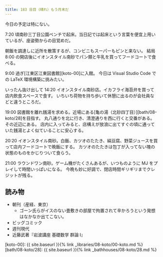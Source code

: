 ```yaml
---
title: 183 日目（晴れ）もう月末だ
---
```


今日の予定は特にない。

7:20 頃南砂三丁目公園ベンチで起床。当日記では起床という言葉を便宜上用いているが、座姿勢からの目覚めだ。

朝飯を調達しに近所を散策するが、コンビニもスーパーもピンと来ない。
結局 8:00 の開店後にイオンスタイル南砂でパン類と牛乳を買ってフードコートで食べる。

9:00 過ぎ[江東区江東図書館][koto-00]に入館。
今日は Visual Studio Code での LaTeX 環境構築に挑みたい。

いったん抜け出して 14:20 イオンスタイル南砂店。イカフライ海苔弁を買って店内飲食スペースで食す。
いちいち荷物を持ち歩いて休憩に出るのが会社員などと違うところだ。

19:00 図書館を離れ銭湯を求める。近場にある[亀の湯（北砂四丁目）][bath/08-koto/28]を目指す。
丸八通りを北に行き、清澄通りを西に行くと交番がある。その近辺にある。
店内に入ってみると、店構えが放浪に出てすぐの頃に通っていた銭湯とよく似ていることに安心する。

20:20 イオンスタイル南砂。白飯、カツオのたたき、絹豆腐、野菜ジュースを買って店内フードコートで晩飯にする。
カツオのたたきは包丁が入ってない塊の状態のものをかじりついて食らう。

21:00 ラウンドワン南砂。ゲーム機がたくさんあるが、いつものように MJ をプレイして時間いっぱいになる。
今晩も妙に好調で、閉店時間ギリギリまでクレジットが残る。

## 読み物

* 朝刊（産経、東京）
  * ゴーン氏らがイスのない畳敷きの部屋で拘置されて辛かろうという発想はなかなか出てこない。
* ビッグコミック
* 週刊現代
* 近藤武著『岩波講座 基礎数学 群論 I』

[koto-00]: {{ site.baseurl }}{% link _libraries/08-koto/00-koto.md %}
[bath/08-koto/28]: {{ site.baseurl }}{% link _bathhouses/08-koto/28.md %}
